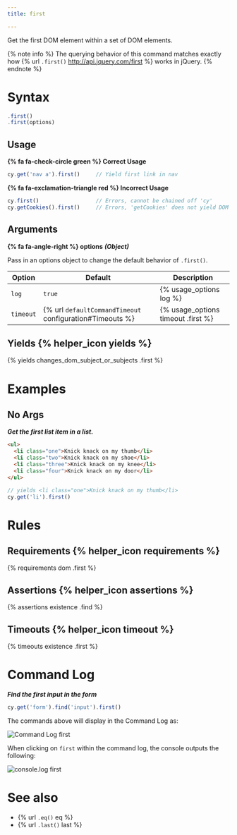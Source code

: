 ```yaml
---
title: first

---
```


Get the first DOM element within a set of DOM elements.

{% note info %}
The querying behavior of this command matches exactly how {% url `.first()` http://api.jquery.com/first %} works in jQuery.
{% endnote %}

# Syntax

```javascript
.first()
.first(options)
```

## Usage

**{% fa fa-check-circle green %} Correct Usage**

```javascript
cy.get('nav a').first()     // Yield first link in nav
```

**{% fa fa-exclamation-triangle red %} Incorrect Usage**

```javascript
cy.first()                  // Errors, cannot be chained off 'cy'
cy.getCookies().first()     // Errors, 'getCookies' does not yield DOM element
```

## Arguments

**{% fa fa-angle-right %} options**  ***(Object)***

Pass in an options object to change the default behavior of `.first()`.

Option | Default | Description
--- | --- | ---
`log` | `true` | {% usage_options log %}
`timeout` | {% url `defaultCommandTimeout` configuration#Timeouts %} | {% usage_options timeout .first %}

## Yields {% helper_icon yields %}

{% yields changes_dom_subject_or_subjects .first %}

# Examples

## No Args

***Get the first list item in a list.***

```html
<ul>
  <li class="one">Knick knack on my thumb</li>
  <li class="two">Knick knack on my shoe</li>
  <li class="three">Knick knack on my knee</li>
  <li class="four">Knick knack on my door</li>
</ul>
```

```javascript
// yields <li class="one">Knick knack on my thumb</li>
cy.get('li').first()
```

# Rules

## Requirements {% helper_icon requirements %}

{% requirements dom .first %}

## Assertions {% helper_icon assertions %}

{% assertions existence .find %}

## Timeouts {% helper_icon timeout %}

{% timeouts existence .first %}

# Command Log

***Find the first input in the form***

```javascript
cy.get('form').find('input').first()
```

The commands above will display in the Command Log as:

![Command Log first](/img/api/first/get-the-first-in-list-of-elements.png)

When clicking on `first` within the command log, the console outputs the following:

![console.log first](/img/api/first/console-log-the-first-element.png)

# See also

- {% url `.eq()` eq %}
- {% url `.last()` last %}
